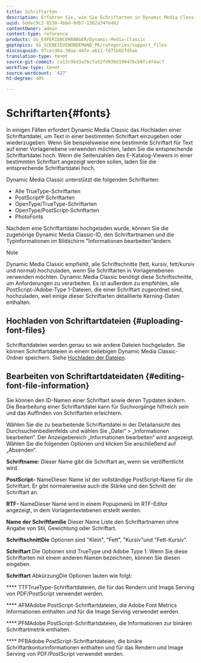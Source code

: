 ```yaml
---
title: Schriftarten
description: Erfahren Sie, wie Sie Schriftarten in Dynamic Media Classic verwenden.
uuid: bddec9c2-8530-4bbd-8db7-1562a347e482
contentOwner: admin
content-type: reference
products: SG_EXPERIENCEMANAGER/Dynamic-Media-Classic
geptopics: SG_SCENESEVENONDEMAND_PK/categories/support_files
discoiquuid: 97cecd6a-30aa-44fe-a611-fd71b02fd5ae
translation-type: tm+mt
source-git-commit: ca12c96d3a76cfa52fd930d190476cb6fc4f4ac7
workflow-type: tm+mt
source-wordcount: '427'
ht-degree: 40%

---
```



# Schriftarten{#fonts}

In einigen Fällen erfordert Dynamic Media Classic das Hochladen einer Schriftartdatei, um Text in einer bestimmten Schriftart einzugeben oder wiederzugeben. Wenn Sie beispielsweise eine bestimmte Schriftart für Text auf einer Vorlagenebene verwenden möchten, laden Sie die entsprechende Schriftartdatei hoch. Wenn die Seitenzahlen des E-Katalog-Viewers in einer bestimmten Schriftart angezeigt werden sollen, laden Sie die entsprechende Schriftartdatei hoch.

Dynamic Media Classic unterstützt die folgenden Schriftarten:

* Alle TrueType-Schriftarten
* PostScript® Schriftarten
* OpenType/TrueType-Schriftarten
* OpenType/PostScript-Schriftarten
* PhotoFonts

Nachdem eine Schriftartdatei hochgeladen wurde, können Sie die zugehörige Dynamic Media Classic-ID, den Schriftartnamen und die Typinformationen im Bildschirm &quot;Informationen bearbeiten&quot;ändern.

>[!NOTE]
>
>Dynamic Media Classic empfiehlt, alle Schriftschnitte (fett, kursiv, fett/kursiv und normal) hochzuladen, wenn Sie Schriftarten in Vorlagenebenen verwenden möchten. Dynamic Media Classic benötigt diese Schriftschnitte, um Anforderungen zu verarbeiten. Es ist außerdem zu empfehlen, alle PostScript-/Adobe-Type 1-Dateien, die einer Schriftart zugeordnet sind, hochzuladen, weil einige dieser Schriftarten detaillierte Kerning-Daten enthalten.

## Hochladen von Schriftartdateien  {#uploading-font-files}

Schriftartdateien werden genau so wie andere Dateien hochgeladen. Sie können Schriftartdateien in einem beliebigen Dynamic Media Classic-Ordner speichern. Siehe [Hochladen der Dateien](uploading-files.md#uploading_your_files).

## Bearbeiten von Schriftartdateidaten  {#editing-font-file-information}

Sie können den ID-Namen einer Schriftart sowie deren Typdaten ändern. Die Bearbeitung einer Schriftartdatei kann für Suchvorgänge hilfreich sein und das Auffinden von Schriftarten erleichtern.

Wählen Sie die zu bearbeitende Schriftartdatei in der Detailansicht des Durchsuchenbedienfelds und wählen Sie „Datei“ > „Informationen bearbeiten“. Der Anzeigebereich „Informationen bearbeiten“ wird angezeigt. Wählen Sie die folgenden Optionen und klicken Sie anschließend auf „Absenden“.

**Schriftname:** Dieser Name gibt die Schriftart an, wenn sie veröffentlicht wird.

**PostScript-** NameDieser Name ist der vollständige PostScript-Name für die Schriftart. Er gibt normalerweise auch die Stärke und den Schnitt der Schriftart an.

**RTF-** NameDieser Name wird in einem Popupmenü im RTF-Editor angezeigt, in dem Vorlagentextebenen erstellt werden.

**Name der Schriftfamilie** Dieser Name Liste den Schriftartnamen ohne Angabe von Stil, Gewichtung oder Schriftart.

**SchriftschnittDie** Optionen sind &quot;Klein&quot;, &quot;Fett&quot;, &quot;Kursiv&quot;und &quot;Fett-Kursiv&quot;.

**Schriftart** Die Optionen sind TrueType und Adobe Type 1. Wenn Sie diese Schriftarten mit einem anderen Namen bezeichnen, können Sie diesen eingeben.

**Schriftart** AbkürzungDie Optionen lauten wie folgt:

**** TTFTrueType-Schriftartdateien, die für das Rendern und Image Serving von PDF/PostScript verwendet werden.

**** AFMAdobe PostScript-Schriftartdateien, die Adobe Font Metrics Informationen enthalten und für die Image Serving verwendet werden.

**** PFMAdobe PostScript-Schriftartdateien, die Informationen zur binären Schriftartmetrik enthalten.

**** PFBAdobe PostScript-Schriftartdateien, die binäre Schriftartkonturinformationen enthalten und für das Rendern und Image Serving von PDF/PostScript verwendet werden.
